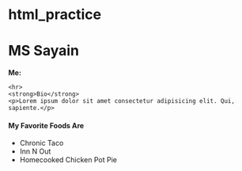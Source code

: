 # html_practice

<!DOCTYPE html>
<html lang="en">
<head>
    <meta charset="UTF-8">
    <meta http-equiv="X-UA-Compatible" content="IE=edge">
    <meta name="viewport" content="width=device-width, initial-scale=1.0">
    <title>Document</title>
</head>
<body>
   <h1>MS Sayain</h1>
    <section>
        <strong>Me:</strong> <img src="./images/Super-Saiyan-2-gohan-Cropped.jpg" alt="">
    </section>

    <hr>
    <strong>Bio</strong>
    <p>Lorem ipsum dolor sit amet consectetur adipisicing elit. Qui, sapiente.</p> 
</body>
</html>

<h4>My Favorite Foods Are</h4>
        <ul>
            <li>Chronic Taco</li>
            <li>Inn N Out</li>
            <li>Homecooked Chicken Pot Pie</li>
        </ul>
